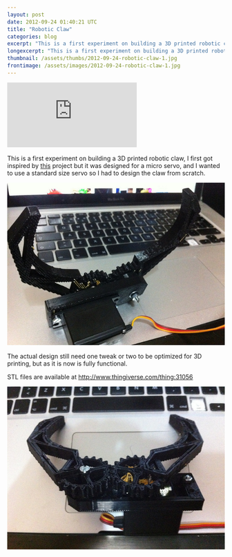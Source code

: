 ```yaml
---
layout: post
date: 2012-09-24 01:40:21 UTC
title: "Robotic Claw"
categories: blog
excerpt: "This is a first experiment on building a 3D printed robotic claw, I first got inspired by this project but it was designed for a micro servo, and I wanted to use a standard size servo so I had to design the claw from scratch."
longexcerpt: "This is a first experiment on building a 3D printed robotic claw, I first got inspired by this project but it was designed for a micro servo, and I wanted to use a standard size servo so I had to design the claw from scratch. The actual design still need one tweak or two to be optimized for 3D printing, but as it is now is fully functional."
thumbnail: /assets/thumbs/2012-09-24-robotic-claw-1.jpg
frontimage: /assets/images/2012-09-24-robotic-claw-1.jpg
---
```


<div class="video-container"><iframe src="http://www.youtube.com/embed/S2QnFcUeU5o" frameborder="0" allowfullscreen></iframe></div>

This is a first experiment on building a 3D printed robotic claw, I first got inspired by <a href="http://www.thingiverse.com/thing:18339">this</a> project but it was designed for a micro servo, and I wanted to use a standard size servo so I had to design the claw from scratch.

<a href="http://www.flickr.com/photos/guibot/8017665172/" title="Robotic Claw by guibot, on Flickr"><img class="postimage" alt="Robotic Claw" src="/assets/images/2012-09-24-robotic-claw-1.jpg"/></a>

The actual design still need one tweak or two to be optimized for 3D printing, but as it is now is fully functional.

STL files are available at <a href="http://www.thingiverse.com/thing:31056">http://www.thingiverse.com/thing:31056</a>

<a href="http://www.flickr.com/photos/guibot/8017663197/" title="Robotic Claw by guibot, on Flickr"><img class="postimage" alt="Robotic Claw" src="/assets/images/2012-09-24-robotic-claw-2.jpg"/></a>
